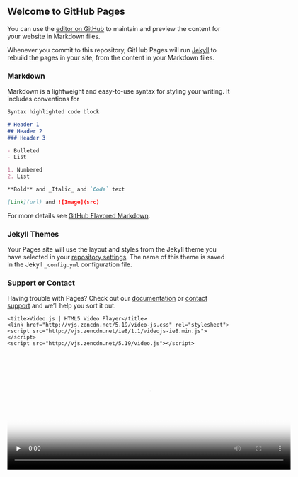 ## Welcome to GitHub Pages

You can use the [editor on GitHub](https://github.com/dopeslothe/PublicFreakout-Mirror-Player/edit/master/README.md) to maintain and preview the content for your website in Markdown files.

Whenever you commit to this repository, GitHub Pages will run [Jekyll](https://jekyllrb.com/) to rebuild the pages in your site, from the content in your Markdown files.

### Markdown

Markdown is a lightweight and easy-to-use syntax for styling your writing. It includes conventions for

```markdown
Syntax highlighted code block

# Header 1
## Header 2
### Header 3

- Bulleted
- List

1. Numbered
2. List

**Bold** and _Italic_ and `Code` text

[Link](url) and ![Image](src)
```

For more details see [GitHub Flavored Markdown](https://guides.github.com/features/mastering-markdown/).

### Jekyll Themes

Your Pages site will use the layout and styles from the Jekyll theme you have selected in your [repository settings](https://github.com/dopeslothe/PublicFreakout-Mirror-Player/settings). The name of this theme is saved in the Jekyll `_config.yml` configuration file.

### Support or Contact

Having trouble with Pages? Check out our [documentation](https://help.github.com/categories/github-pages-basics/) or [contact support](https://github.com/contact) and we’ll help you sort it out.


<html lang="en">
<head>

    <title>Video.js | HTML5 Video Player</title>
    <link href="http://vjs.zencdn.net/5.19/video-js.css" rel="stylesheet">
    <script src="http://vjs.zencdn.net/ie8/1.1/videojs-ie8.min.js"></script>
    <script src="http://vjs.zencdn.net/5.19/video.js"></script>

</head>
<body>

  <video id="example_video_1" class="video-js vjs-default-skin" controls preload="none" width="640" height="264" poster="http://vjs.zencdn.net/v/oceans.png" data-setup="{}">
    <source src="http://vjs.zencdn.net/v/oceans.mp4" type="video/mp4">
    <source src="http://vjs.zencdn.net/v/oceans.webm" type="video/webm">
    <source src="http://vjs.zencdn.net/v/oceans.ogv" type="video/ogg">
    <track kind="captions" src="../shared/example-captions.vtt" srclang="en" label="English"></track>
    <!-- Tracks need an ending tag thanks to IE9 -->
    <track kind="subtitles" src="../shared/example-captions.vtt" srclang="en" label="English"></track>
    <!-- Tracks need an ending tag thanks to IE9 -->
    <p class="vjs-no-js">To view this video please enable JavaScript, and consider upgrading to a web browser that <a href="http://videojs.com/html5-video-support/" target="_blank">supports HTML5 video</a></p>
  </video>

</body>

</html>
